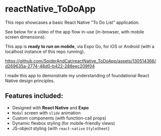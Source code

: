 # reactNative_ToDoApp
This repo showcases a basic React Native "To Do List" application.

See below for a video of the app flow in-use (in-browser, with mobile screen dimensions).

This app is **ready to run on mobile**, via Expo Go, for iOS or Android (with a localhost instance of this repo running).

https://github.com/SpiderAndCat/reactNative_ToDoApp/assets/130514366/d269635a-2774-48d0-b422-288eec209f04

I made this app to demonstrate my understanding of foundational React Native design principles. 

## Features included:
- Designed with **React Native** and **Expo**
- `Modal` screen with `slide` animation
- Custom components (with function-call props)
- Dynamic flexbox styling (for mobile-friendly views)
- JS-object styling (with `react-native` `StyleSheet`)

